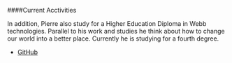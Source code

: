 ####Current Acctivities

In addition, Pierre also study for a Higher Education Diploma in Webb technologies. Parallel to his work and studies he think about how to change our world into a better place. Currently he is studying for a fourth degree.

* [GitHub](https://github.com/dog8001/anax-flat)
